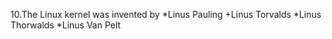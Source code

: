 10.The Linux kernel was invented by
*Linus Pauling
+Linus Torvalds
*Linus Thorwalds
*Linus Van Pelt
